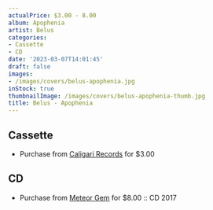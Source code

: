 ```yaml
---
actualPrice: $3.00 - 8.00
album: Apophenia
artist: Belus
categories:
- Cassette
- CD
date: '2023-03-07T14:01:45'
draft: false
images:
- /images/covers/belus-apophenia.jpg
inStock: true
thumbnailImage: /images/covers/belus-apophenia-thumb.jpg
title: Belus - Apophenia
---
```


## Cassette
* Purchase from [Caligari Records](https://caligarirecords.storenvy.com/products/22092182-belus-apophenia) for $3.00
## CD
* Purchase from [Meteor Gem](https://meteor-gem.com/products/belus-apophenia-cd) for $8.00 :: CD 2017
